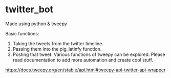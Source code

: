 # twitter_bot
Made using python & tweepy

Basic functions:
1. Taking the tweets from the twitter timeline.
2. Passing them into the pig_latinfy function.
3. Posting that tweet.
Various functions of tweepy can be explored. Please read documentation to add more automation and create cool stuff.

https://docs.tweepy.org/en/stable/api.html#tweepy-api-twitter-api-wrapper
